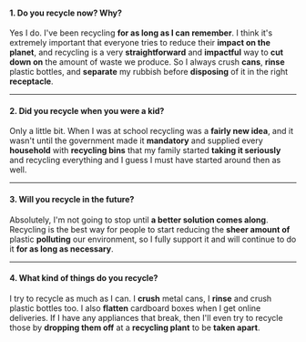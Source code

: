 #### 1. Do you recycle now? Why?
Yes I do. I've been recycling **for as long as I can remember**. I think it's extremely important that everyone tries to reduce their **impact on the planet**, and recycling is a very **straightforward** and **impactful** way to **cut down on** the amount of waste we produce. So I always crush **cans**, **rinse** plastic bottles, and **separate** my rubbish before **disposing** of it in the right **receptacle**.

---
#### 2. Did you recycle when you were a kid?
Only a little bit. When I was at school recycling was a **fairly new idea**, and it wasn't until the government made it **mandatory** and supplied every **household** with **recycling bins** that my family started **taking it seriously** and recycling everything and I guess I must have started around then as well.

---
#### 3. Will you recycle in the future?
Absolutely, I'm not going to stop until **a better solution comes along**. Recycling is the best way for people to start reducing the **sheer amount of** plastic **polluting** our environment, so I fully support it and will continue to do it **for as long as necessary**.

---
#### 4. What kind of things do you recycle?
I try to recycle as much as I can. I **crush** metal cans, I **rinse** and crush plastic bottles too. I also **flatten** cardboard boxes when I get online deliveries. If I have any appliances that break, then I'll even try to recycle those by **dropping them off** at a **recycling plant** to be **taken apart**.
